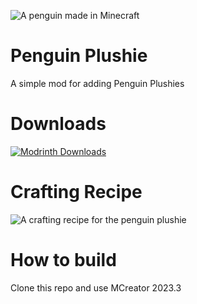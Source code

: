![A penguin made in Minecraft](https://raw.githubusercontent.com/Robin91862/Pingu-Plushie-Mod/main/Penguin.png)

# Penguin Plushie

A simple mod for adding Penguin Plushies

# Downloads

[![Modrinth Downloads](https://img.shields.io/modrinth/dt/wkHvVD8O?style=plastic&logo=modrinth&color=00af5c)](https://modrinth.com/mod/penguin-plushie)

# Crafting Recipe

![A crafting recipe for the penguin plushie](https://raw.githubusercontent.com/Robin91862/Pingu-Plushie-Mod/main/Plushie.png)

# How to build

Clone this repo and use MCreator 2023.3
